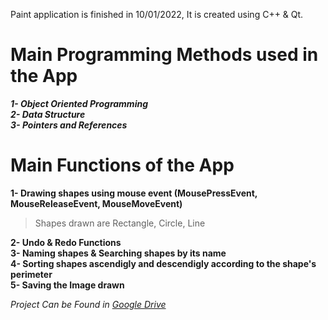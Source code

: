 Paint application is finished in 10/01/2022, It is created using C++ & Qt.

# Main Programming Methods used in the App
***1- Object Oriented Programming*** <br />
***2- Data Structure***<br />
***3- Pointers and References***<br />

# Main Functions of the App
**1- Drawing shapes using mouse event (MousePressEvent, MouseReleaseEvent, MouseMoveEvent)**<br />
>Shapes drawn are Rectangle, Circle, Line <br />

**2- Undo & Redo Functions**<br />
**3- Naming shapes & Searching shapes by its name**<br />
**4- Sorting shapes ascendigly and descendigly according to the shape's perimeter**<br />
**5- Saving the Image drawn**<br />


*Project Can be Found in [Google Drive](https://drive.google.com/drive/u/0/folders/1JMJsFMaFRFBl63uwo9oRpZXaYEfrnE1p)*

